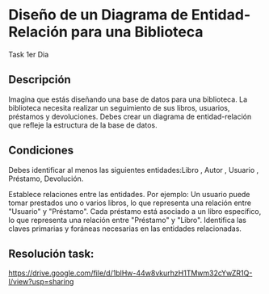 # Diseño de un Diagrama de Entidad-Relación para una Biblioteca

Task 1er Dia

## Descripción

Imagina que estás diseñando una base de datos para una biblioteca. La biblioteca necesita realizar un seguimiento de sus libros, 
usuarios, préstamos y devoluciones. Debes crear un diagrama de entidad-relación que refleje la estructura de la base de datos.
 
## Condiciones

Debes identificar al menos las siguientes entidades:Libro , Autor  , Usuario  , Préstamo, Devolución.

Establece relaciones entre las entidades. Por ejemplo:
Un usuario puede tomar prestados uno o varios libros, lo que representa una relación entre "Usuario" y "Préstamo".
Cada préstamo está asociado a un libro específico, lo que representa una relación entre "Préstamo" y "Libro".
Identifica las claves primarias y foráneas necesarias en las entidades relacionadas.

## Resolución task:
https://drive.google.com/file/d/1blHw-44w8vkurhzH1TMwm32cYwZR1Q-I/view?usp=sharing
